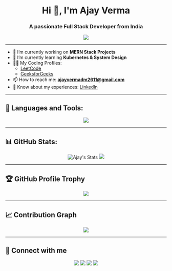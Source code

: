 <h1 align="center">Hi 👋, I'm Ajay Verma</h1>
<h3 align="center">A passionate Full Stack Developer from India</h3>

<p align="center">
  <img src="https://readme-typing-svg.herokuapp.com/?lines=Full+Stack+Developer;Problem+Solver;Tech+Enthusiast;Always+Learning..." />
</p>

---

- 🔭 I’m currently working on **MERN Stack Projects**
- 🌱 I’m currently learning **Kubernetes & System Design**
- 👨‍💻 My Coding Profiles:
  - [LeetCode](https://leetcode.com/u/AjayVerma26/)
  - [GeeksforGeeks](https://www.geeksforgeeks.org/user/ajayverdrsb/)
- 📫 How to reach me: **ajayvermadm2611@gmail.com**
- 📄 Know about my experiences: [LinkedIn](https://www.linkedin.com/in/ajaykumarverma26/)

---

## 🚀 Languages and Tools:

<p align="center">
  <img src="https://skillicons.dev/icons?i=html,css,js,react,nodejs,express,mongodb,docker,kubernetes,git,github,tailwind,bootstrap" />
</p>

---

## 📊 GitHub Stats:

<p align="center">
  <img src="https://github-readme-stats.vercel.app/api?username=ajaykumarverma26&show_icons=true&theme=radical" alt="Ajay's Stats"/>
  <img src="https://github-readme-stats.vercel.app/api/top-langs/?username=ajaykumarverma26&layout=compact&theme=radical"/>
</p>

---

## 🏆 GitHub Profile Trophy

<p align="center">
  <img src="https://github-profile-trophy.vercel.app/?username=ajaykumarverma26&theme=darkhub&margin-w=15" />
</p>

---

## 📈 Contribution Graph

<p align="center">
  <img src="https://github-readme-activity-graph.vercel.app/graph?username=ajaykumarverma26&theme=react-dark" />
</p>

---

## 🔗 Connect with me

<p align="center">
  <a href="https://www.linkedin.com/in/ajaykumarverma26/" target="_blank"><img src="https://img.shields.io/badge/LinkedIn-blue?style=for-the-badge&logo=linkedin" /></a>
  <a href="mailto:ajayvermadm2611@gmail.com"><img src="https://img.shields.io/badge/Gmail-red?style=for-the-badge&logo=gmail&logoColor=white" /></a>
  <a href="https://leetcode.com/u/AjayVerma26/"><img src="https://img.shields.io/badge/LeetCode-orange?style=for-the-badge&logo=leetcode&logoColor=white" /></a>
  <a href="https://www.geeksforgeeks.org/user/ajayverdrsb/"><img src="https://img.shields.io/badge/GFG-green?style=for-the-badge&logo=geeksforgeeks&logoColor=white" /></a>
</p>

